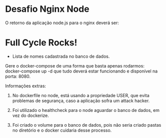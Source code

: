 # Desafio Nginx Node

O retorno da aplicação node.js para o nginx deverá ser:

<h1>Full Cycle Rocks!</h1>

- Lista de nomes cadastrada no banco de dados.

Gere o docker-compose de uma forma que basta apenas rodarmos: docker-compose up -d que tudo deverá estar funcionando e disponível na porta: 8080.

Informações extras:

1. No dockerfile no node, está usando a propriedade USER, que evita problemas de segurança, caso a aplicação sofra um attack hacker.

2. Foi utilizado o healthcheck para o node aguardar o banco de dados, em vez do dockerize.

3. Foi criado o volume para o banco de dados, pois não seria criado pastas no diretório e o docker cuidaria desse processo.
